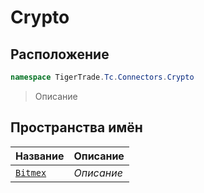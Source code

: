 
# Crypto
## Расположение
```csharp    
namespace TigerTrade.Tc.Connectors.Crypto
```
> Описание


## Пространства имён
| Название | Описание |
| --- | --- |
| [`Bitmex`](./Crypto/Bitmex.md) | *Описание* |
